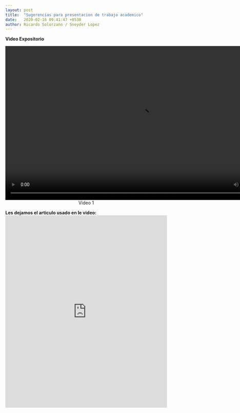 ```yaml
---
layout: post
title:  "Sugerencias para presentacion de trabajo academico"
date:   2020-02-16 09:41:47 +0530
author: Ricardo Solorzano / Sneyder Lopez
---
```



<pa><b>Video Expositorio</b><br>
<center><video src="https://r5---sn-q4fl6nss.c.drive.google.com/videoplayback?expire=1581877968&ei=kFJJXoTYMevYzLUPkuC8yAs&ip=190.131.35.206&cp=QVNNU0lfVllUSVhOOnhnRnZnbXFxY1htalNSei0tV2Y4M3dNb213bXNGRUxKcl9DWjB6TkJDUnI&id=bc6e4614fe81af33&itag=18&source=webdrive&requiressl=yes&sc=yes&ttl=transient&susc=dr&driveid=1tVYYZ7E_FBVMP_STz21ju337Jv2qhohl&app=explorer&mime=video/mp4&dur=553.540&lmt=1581863255602061&sparams=expire,ei,ip,cp,id,itag,source,requiressl,ttl,susc,driveid,app,mime,dur,lmt&sig=ALgxI2wwRQIhAN9EBmbx0vWaJcojlilnvnt7a6MT1anjZWH_PVfE_t6HAiBuV9WCVghiaSEDZnhCpINfkasbXpUCV8DIZeCGy1ES6A==&cpn=qVc8zoX0N-wCakgo&c=WEB_EMBEDDED_PLAYER&cver=20200214&redirect_counter=1&cm2rm=sn-hp5ke76&req_id=3476800d070336e2&cms_redirect=yes&mm=34&mn=sn-q4fl6nss&ms=ltu&mt=1581863303&mv=u&mvi=4&pl=24&lsparams=mm,mn,ms,mv,mvi,pl,sc&lsig=AHylml4wRAIgCspXWtks2QlQynqtejfabmWASRFKRxAWY3aA5sGCyFgCICXOhgbLjtS7_NR9a64Jb3oDbNQwukm4Ip-7wAttHGXU" width="840" height="480" controls></video></center>
<center><a>Video 1</a></center>


<p><b>Les dejamos el articulo usado en le video:</b>
<embed src="https://davenplay.github.io/blog/assets/images/ensayo.pdf" type="application/pdf" width="100%" height="600px" />

